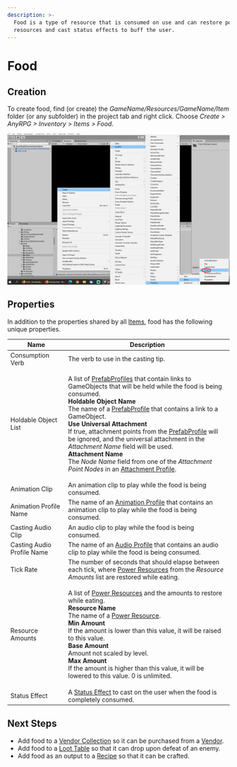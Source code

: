 ```yaml
---
description: >-
  Food is a type of resource that is consumed on use and can restore power
  resources and cast status effects to buff the user.
---
```


# Food

## Creation

To create food, find (or create) the _GameName/Resources/GameName/Item_ folder (or any subfolder) in the project tab and right click.  Choose _Create > AnyRPG > Inventory > Items > Food_.

![](<../../.gitbook/assets/image (3).png>)

## Properties

In addition to the properties shared by all [Items](./), food has the following unique properties.

| Name                       | Description                                                                                                                                                                                                                                                                                                                                                                                                                                                                                                                                                                                                                                                                                                                           |
| -------------------------- | ------------------------------------------------------------------------------------------------------------------------------------------------------------------------------------------------------------------------------------------------------------------------------------------------------------------------------------------------------------------------------------------------------------------------------------------------------------------------------------------------------------------------------------------------------------------------------------------------------------------------------------------------------------------------------------------------------------------------------------- |
| Consumption Verb           | The verb to use in the casting tip.                                                                                                                                                                                                                                                                                                                                                                                                                                                                                                                                                                                                                                                                                                   |
| Holdable Object List       | <p>A list of <a href="../prefab-profile.md">PrefabProfiles</a> that contain links to GameObjects that will be held while the food is being consumed.<br><strong>Holdable Object Name</strong><br>The name of a <a href="../prefab-profile.md">PrefabProfile</a> that contains a link to a GameObject.<br><strong>Use Universal Attachment</strong><br>If true, attachment points from the <a href="../prefab-profile.md">PrefabProfile</a> will be ignored, and the universal attachment in the <em>Attachment Name</em> field will be used.<br><strong>Attachment Name</strong><br>The <em>Node Name</em> field from one of the <em>Attachment Point Nodes</em> in an <a href="../attachment-profile.md">Attachment Profile</a>.</p> |
| Animation Clip             | An animation clip to play while the food is being consumed.                                                                                                                                                                                                                                                                                                                                                                                                                                                                                                                                                                                                                                                                           |
| Animation Profile Name     | The name of an [Animation Profile](../animation-profile.md) that contains an animation clip to play while the food is being consumed.                                                                                                                                                                                                                                                                                                                                                                                                                                                                                                                                                                                                 |
| Casting Audio Clip         | An audio clip to play while the food is being consumed.                                                                                                                                                                                                                                                                                                                                                                                                                                                                                                                                                                                                                                                                               |
| Casting Audio Profile Name | The name of an [Audio Profile](../audio-profile.md) that contains an audio clip to play while the food is being consumed.                                                                                                                                                                                                                                                                                                                                                                                                                                                                                                                                                                                                             |
| Tick Rate                  | The number of seconds that should elapse between each tick, where [Power Resources](../power-resource.md) from the _Resource Amounts_ list are restored while eating.                                                                                                                                                                                                                                                                                                                                                                                                                                                                                                                                                                 |
| Resource Amounts           | <p>A list of <a href="../power-resource.md">Power Resources</a> and the amounts to restore while eating.<br><strong>Resource Name</strong><br>The name of a <a href="../power-resource.md">Power Resource</a>.<br><strong>Min Amount</strong><br>If the amount is lower than this value, it will be raised to this value.<br><strong>Base Amount</strong><br>Amount not scaled by level.<br><strong>Max Amount</strong><br>If the amount is higher than this value, it will be lowered to this value.  0 is unlimited.</p>                                                                                                                                                                                                            |
| Status Effect              | A [Status Effect](../ability-effects/status-effect.md) to cast on the user when the food is completely consumed.                                                                                                                                                                                                                                                                                                                                                                                                                                                                                                                                                                                                                      |

## Next Steps

* Add food to a [Vendor Collection](../vendor-collection.md) so it can be purchased from a [Vendor](../interactable-option-configurations/vendor-config.md).
* Add food to a [Loot Table](../loot-table.md) so that it can drop upon defeat of an enemy.
* Add food as an output to a [Recipe](recipe.md) so that it can be crafted.
